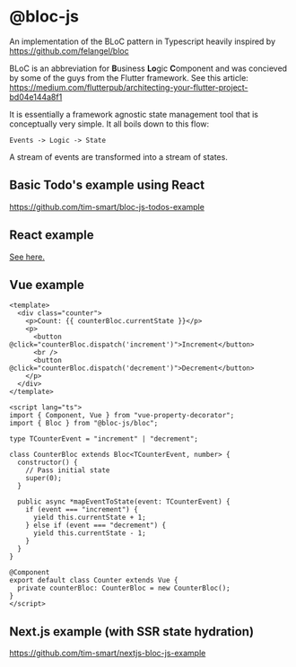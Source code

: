 # @bloc-js

An implementation of the BLoC pattern in Typescript heavily inspired by
https://github.com/felangel/bloc

BLoC is an abbreviation for **B**usiness **Lo**gic **C**omponent and was
concieved by some of the guys from the Flutter framework. See this article:
https://medium.com/flutterpub/architecting-your-flutter-project-bd04e144a8f1

It is essentially a framework agnostic state management tool that is
conceptually very simple. It all boils down to this flow:

```
Events -> Logic -> State
```

A stream of events are transformed into a stream of states.

## Basic Todo's example using React

https://github.com/tim-smart/bloc-js-todos-example

## React example

[See here.](packages/react-bloc/example)

## Vue example

```vue
<template>
  <div class="counter">
    <p>Count: {{ counterBloc.currentState }}</p>
    <p>
      <button @click="counterBloc.dispatch('increment')">Increment</button>
      <br />
      <button @click="counterBloc.dispatch('decrement')">Decrement</button>
    </p>
  </div>
</template>

<script lang="ts">
import { Component, Vue } from "vue-property-decorator";
import { Bloc } from "@bloc-js/bloc";

type TCounterEvent = "increment" | "decrement";

class CounterBloc extends Bloc<TCounterEvent, number> {
  constructor() {
    // Pass initial state
    super(0);
  }

  public async *mapEventToState(event: TCounterEvent) {
    if (event === "increment") {
      yield this.currentState + 1;
    } else if (event === "decrement") {
      yield this.currentState - 1;
    }
  }
}

@Component
export default class Counter extends Vue {
  private counterBloc: CounterBloc = new CounterBloc();
}
</script>
```

## Next.js example (with SSR state hydration)

https://github.com/tim-smart/nextjs-bloc-js-example
